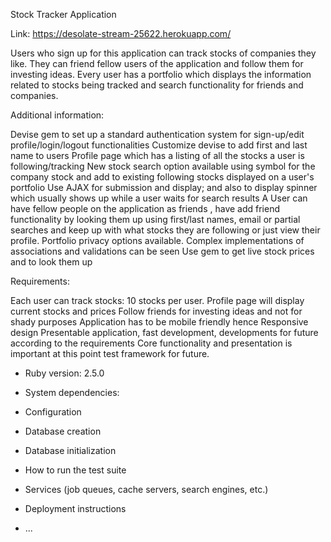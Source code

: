 Stock Tracker Application

Link: https://desolate-stream-25622.herokuapp.com/

Users who sign up for this application can track stocks of companies they like.  They can friend fellow users of the application and follow them for investing ideas. Every user has a portfolio which displays the information related to stocks being tracked and search functionality for friends and companies.

Additional information:

Devise gem to set up a standard authentication system for sign-up/edit profile/login/logout functionalities
Customize devise to add first and last name to users
Profile page which has a listing of all the stocks a user is following/tracking
New stock search option available using symbol for the company stock and add to existing following stocks displayed on a user's portfolio
Use AJAX for submission and display; and also to display spinner which usually shows up while a user waits for search results
A User can have fellow people on the application as friends , have add friend functionality by looking them up using first/last names, email or partial searches and keep up with what stocks they are following or just view their profile.
Portfolio privacy options available.
Complex implementations of associations and validations can be seen
Use gem to get live stock prices and to look them up


Requirements:

Each user can track stocks: 10 stocks per user. Profile page will display current stocks and prices
Follow friends for investing ideas and not for shady purposes
Application has to be mobile friendly hence Responsive design
Presentable application, fast development, developments for future according to the requirements
Core functionality and presentation is important at this point
test framework for future.

* Ruby version: 2.5.0

* System dependencies:

* Configuration

* Database creation

* Database initialization

* How to run the test suite

* Services (job queues, cache servers, search engines, etc.)

* Deployment instructions

* ...
